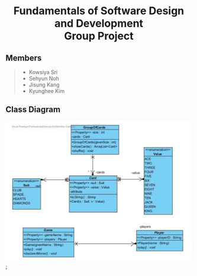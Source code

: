 <center><h1> Fundamentals of Software Design and Development<br> Group Project </h1></center>

## Members
> - Kowsiya Sri
> - Sehyun Noh
> - Jisung Kang
> - Kyunghee Kim

## Class Diagram
![classDiagram](./src/materials/images/ClassDiagram.PNG);
